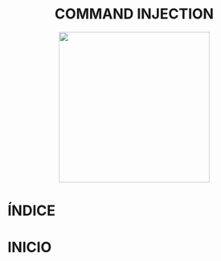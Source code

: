 

<h1 align="center">COMMAND INJECTION</h1>

<p align="center"><img witdh=300px height=300px src="https://github.com/user-attachments/assets/381ee61a-756b-470c-ba52-34141c3c2cb9"></p>

# ÍNDICE

# INICIO

